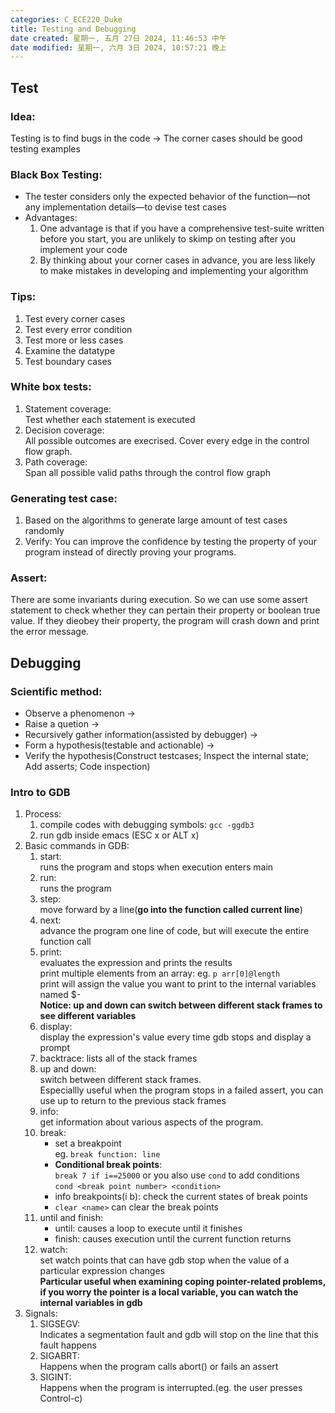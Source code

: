 ```yaml
---
categories: C_ECE220_Duke
title: Testing and Debugging
date created: 星期一, 五月 27日 2024, 11:46:53 中午
date modified: 星期一, 六月 3日 2024, 10:57:21 晚上
---
```


## Test

### Idea:

   Testing is to find bugs in the code -> The corner cases should be good testing examples

### Black Box Testing:

   - The tester considers only the expected behavior of the function—not any implementation details—to devise test cases
   - Advantages:
     1. One advantage is that if you have a comprehensive test-suite written before you start, you are unlikely to skimp on testing after you implement your code
     2. By thinking about your corner cases in advance, you are less likely to make mistakes in developing and implementing your algorithm

### Tips:

   1. Test every corner cases
   2. Test every error condition
   3. Test more or less cases
   4. Examine the datatype
   5. Test boundary cases

### White box tests:

   1. Statement coverage:  
      Test whether each statement is executed
   2. Decision coverage:  
      All possible outcomes are execrised. Cover every edge in the control flow graph.
   3. Path coverage:  
      Span all possible valid paths through the control flow graph

### Generating test case:

   1. Based on the algorithms to generate large amount of test cases randomly
   2. Verify: You can improve the confidence by testing the property of your program instead of directly proving your programs.

### Assert:

   There are some invariants during execution. So we can use some assert statement to check whether they can pertain their property or boolean true value. If they dieobey their property, the program will crash down and print the error message.

## Debugging

### Scientific method:

   - Observe a phenomenon -> 
   - Raise a quetion -> 
   - Recursively gather information(assisted by debugger) -> 
   - Form a  hypothesis(testable and actionable) -> 
   - Verify the hypothesis(Construct testcases; Inspect the internal state; Add asserts; Code inspection)

### Intro to GDB 

1. Process:
      1. compile codes with debugging symbols: `gcc -ggdb3`
      2. run gdb inside emacs (ESC x or ALT x)
2. Basic commands in GDB:
      1. start:  
         runs the program and stops when execution enters main
      2. run:  
         runs the program
      3. step:  
         move forward by a line(**go into the function called current line**)
      4. next:  
         advance the program one line of code, but will execute the entire function call
      5. print:  
         evaluates the expression and prints the results  
         print multiple elements from an array: eg. `p arr[0]@length`  
         print will assign the value you want to print to the internal variables named $-  
         **Notice: up and down can switch between different stack frames to see different variables**
      6. display:  
         display the expression's value every time gdb stops and display a prompt
      7. backtrace: lists all of the stack frames
      8. up and down:  
         switch between different stack frames.  
         Especiallly useful when the program stops in a failed assert, you can use up to return to the previous stack frames
      9. info:  
         get information about various aspects of the program.
     10. break:
         - set a breakpoint  
         eg. `break function: line`
         - **Conditional break points**:  
           `break 7 if i==25000` or you also use `cond` to add conditions  
           `cond <break point number> <condition>`
         - info breakpoints(i b): check the current states of break points 
         - `clear <name>` can clear the break points
     11. until and finish:
         - until: causes a loop to execute until it finishes
         - finish: causes execution until the current function returns
     12. watch:  
         set watch points that can have gdb stop when the value of a particular expression changes  
         **Particular useful when examining coping pointer-related problems, if you worry the pointer is a local variable, you can watch the internal variables in gdb**
3. Signals:
   1. SIGSEGV:  
      Indicates a segmentation fault and gdb will stop on the line that this fault happens
   2. SIGABRT:  
      Happens when the program calls abort() or fails an assert
   3. SIGINT:  
      Happens when the program is interrupted.(eg. the user presses Control-c)
